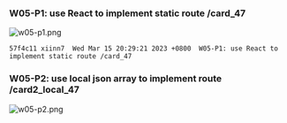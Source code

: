 ### W05-P1: use React to implement static route /card_47

![w05-p1.png](https://wulpvnyfrkevttsnpoeg.supabase.co/storage/v1/object/public/demo-47/md_img/w05-p1.png)

```
57f4c11 xiinn7  Wed Mar 15 20:29:21 2023 +0800  W05-P1: use React to implement static route /card_47
```

### W05-P2: use local json array to implement route /card2_local_47

![w05-p2.png](https://wulpvnyfrkevttsnpoeg.supabase.co/storage/v1/object/public/demo-47/md_img/w05-p2.png)
